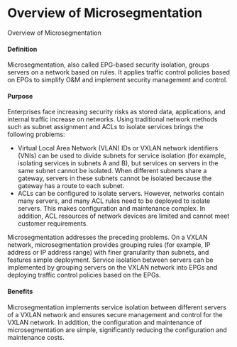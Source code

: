 Overview of Microsegmentation
=============================

Overview of Microsegmentation

#### Definition

Microsegmentation, also called EPG-based security isolation, groups servers on a network based on rules. It applies traffic control policies based on EPGs to simplify O&M and implement security management and control.


#### Purpose

Enterprises face increasing security risks as stored data, applications, and internal traffic increase on networks. Using traditional network methods such as subnet assignment and ACLs to isolate services brings the following problems:

* Virtual Local Area Network (VLAN) IDs or VXLAN network identifiers (VNIs) can be used to divide subnets for service isolation (for example, isolating services in subnets A and B), but services on servers in the same subnet cannot be isolated. When different subnets share a gateway, servers in these subnets cannot be isolated because the gateway has a route to each subnet.
* ACLs can be configured to isolate servers. However, networks contain many servers, and many ACL rules need to be deployed to isolate servers. This makes configuration and maintenance complex. In addition, ACL resources of network devices are limited and cannot meet customer requirements.

Microsegmentation addresses the preceding problems. On a VXLAN network, microsegmentation provides grouping rules (for example, IP address or IP address range) with finer granularity than subnets, and features simple deployment. Service isolation between servers can be implemented by grouping servers on the VXLAN network into EPGs and deploying traffic control policies based on the EPGs.


#### Benefits

Microsegmentation implements service isolation between different servers of a VXLAN network and ensures secure management and control for the VXLAN network. In addition, the configuration and maintenance of microsegmentation are simple, significantly reducing the configuration and maintenance costs.